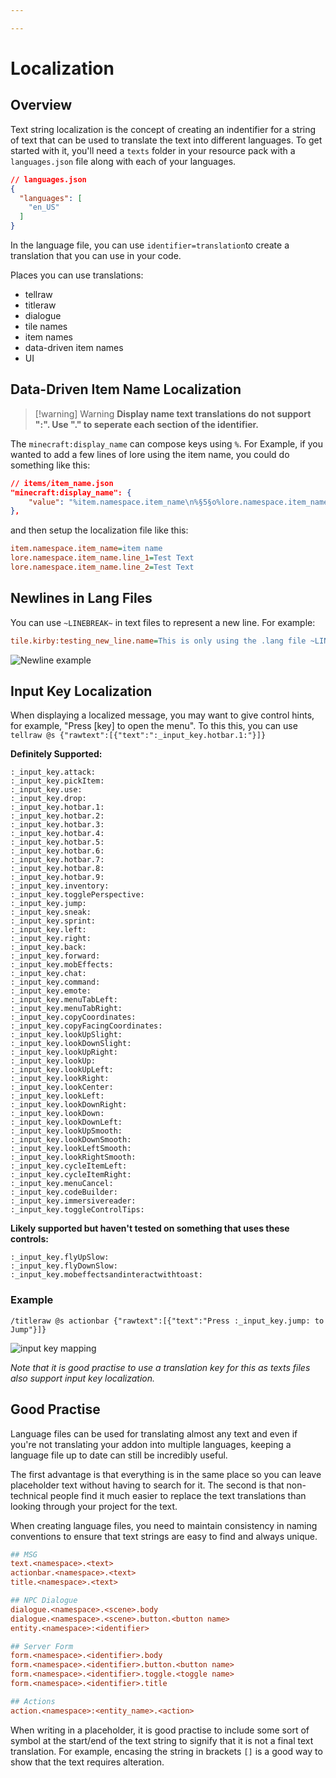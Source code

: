 ```yaml
---

---
```


# Localization

## Overview
Text string localization is the concept of creating an indentifier for a string of text that can be used to translate the text into different languages. To get started with it, you'll need a `texts` folder in your resource pack with a `languages.json` file along with each of your languages.

```json
// languages.json
{
  "languages": [
    "en_US"
  ]
}
```

In the language file, you can use `identifier=translation`to create a translation that you can use in your code.

Places you can use translations:
- tellraw
- titleraw
- dialogue
- tile names
- item names
- data-driven item names
- UI

## Data-Driven Item Name Localization 

> [!warning] Warning
> **Display name text translations do not support ":". Use "." to seperate each section of the identifier.**

The `minecraft:display_name` can compose keys using `%`. For Example, if you wanted to add a few lines of lore using the item name, you could do something like this:

```json
// items/item_name.json
"minecraft:display_name": {
    "value": "%item.namespace.item_name\n%§5§o%lore.namespace.item_name.line_1\n%lore.namespace.item_name.line_2§r"
},
```

and then setup the localization file like this:
```ini
item.namespace.item_name=item name
lore.namespace.item_name.line_1=Test Text
lore.namespace.item_name.line_2=Test Text
```

## Newlines in Lang Files
You can use 
``~LINEBREAK~`` in text files to represent a new line. For example:

```ini
tile.kirby:testing_new_line.name=This is only using the .lang file ~LINEBREAK~~LINEBREAK~~LINEBREAK~ Not using display name component.
```
![Newline example](/images/text_localization/linebreaks.png)


## Input Key Localization
When displaying a localized message, you may want to give control hints, for example, "Press [key] to open the menu". To this this, you can use `tellraw @s {"rawtext":[{"text":":_input_key.hotbar.1:"}]}`

**Definitely Supported:**

```
:_input_key.attack: 
:_input_key.pickItem: 
:_input_key.use: 
:_input_key.drop: 
:_input_key.hotbar.1: 
:_input_key.hotbar.2: 
:_input_key.hotbar.3: 
:_input_key.hotbar.4:
:_input_key.hotbar.5: 
:_input_key.hotbar.6: 
:_input_key.hotbar.7: 
:_input_key.hotbar.8: 
:_input_key.hotbar.9: 
:_input_key.inventory: 
:_input_key.togglePerspective: 
:_input_key.jump: 
:_input_key.sneak: 
:_input_key.sprint: 
:_input_key.left: 
:_input_key.right: 
:_input_key.back: 
:_input_key.forward: 
:_input_key.mobEffects: 
:_input_key.chat: 
:_input_key.command: 
:_input_key.emote: 
:_input_key.menuTabLeft: 
:_input_key.menuTabRight: 
:_input_key.copyCoordinates: 
:_input_key.copyFacingCoordinates: 
:_input_key.lookUpSlight: 
:_input_key.lookDownSlight: 
:_input_key.lookUpRight: 
:_input_key.lookUp: 
:_input_key.lookUpLeft: 
:_input_key.lookRight: 
:_input_key.lookCenter: 
:_input_key.lookLeft: 
:_input_key.lookDownRight: 
:_input_key.lookDown: 
:_input_key.lookDownLeft: 
:_input_key.lookUpSmooth: 
:_input_key.lookDownSmooth: 
:_input_key.lookLeftSmooth: 
:_input_key.lookRightSmooth: 
:_input_key.cycleItemLeft: 
:_input_key.cycleItemRight:
:_input_key.menuCancel: 
:_input_key.codeBuilder: 
:_input_key.immersivereader: 
:_input_key.toggleControlTips:
```

**Likely supported but haven't tested on something that uses these controls:**
```
:_input_key.flyUpSlow: 
:_input_key.flyDownSlow: 
:_input_key.mobeffectsandinteractwithtoast:
```

### Example 

`/titleraw @s actionbar {"rawtext":[{"text":"Press :_input_key.jump: to Jump"}]}`

![input key mapping](/images/text_localization/input_key_mapping.png)

*Note that it is good practise to use a translation key for this as texts files also support input key localization.*

## Good Practise 
Language files can be used for translating almost any text and even if you're not translating your addon into multiple languages, keeping a language file up to date can still be incredibly useful.

The first advantage is that everything is in the same place so you can leave placeholder text without having to search for it. The second is that non-technical people find it much easier to replace the text translations than looking through your project for the text.

When creating language files, you need to maintain consistency in naming conventions to ensure that text strings are easy to find and always unique.

```ini
## MSG
text.<namespace>.<text>
actionbar.<namespace>.<text>
title.<namespace>.<text>

## NPC Dialogue
dialogue.<namespace>.<scene>.body
dialogue.<namespace>.<scene>.button.<button name>
entity.<namespace>:<identifier>

## Server Form
form.<namespace>.<identifier>.body
form.<namespace>.<identifier>.button.<button name>
form.<namespace>.<identifier>.toggle.<toggle name>
form.<namespace>.<identifier>.title

## Actions
action.<namespace>:<entity_name>.<action>
```

When writing in a placeholder, it is good practise to include some sort of symbol at the start/end of the text string to signify that it is not a final text translation. For example, encasing the string in brackets `[]` is a good way to show that the text requires alteration.


